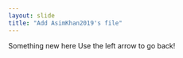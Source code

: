 ```yaml
---
layout: slide
title: "Add AsimKhan2019's file"
---
```

Something new here
Use the left arrow to go back!